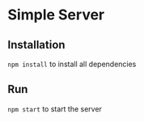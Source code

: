 # Simple Server

## Installation
`npm install` to install all dependencies

## Run
`npm start` to start the server